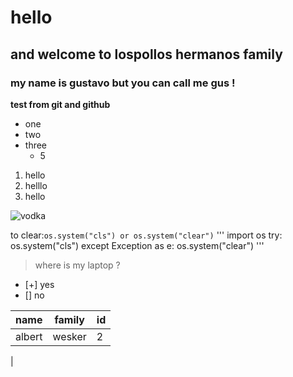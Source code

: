 # hello
## and welcome to lospollos hermanos family 
### my name is gustavo but you can call me gus !
**test from git and github**
- one
- two
- three
  - 5

1. hello
2. helllo
3. hello

![vodka](https://sweetandsavorymorsels.com/wp-content/uploads/2022/02/Sexy-Get-Laid-Cocktail-6.jpg)

to clear:`os.system("cls") or os.system("clear")`
'''
import os
try:
  os.system("cls")
except Exception as e:
  os.system("clear")
'''
> where is my laptop ?
- [+] yes
- [] no

|name |family|id|
|-----|------|--|
|albert|wesker|2|
|
